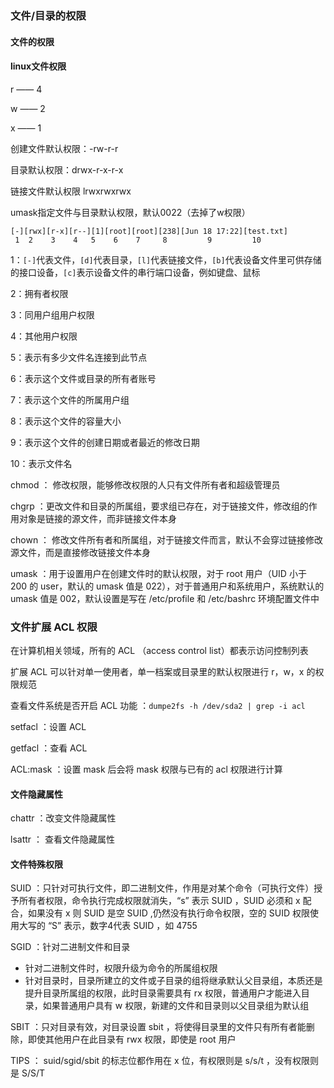 ### 文件/目录的权限

#### 文件的权限

#### linux文件权限

r —— 4

w —— 2

x —— 1

创建文件默认权限：-rw-r-r

目录默认权限：drwx-r-x-r-x

链接文件默认权限 lrwxrwxrwx

umask指定文件与目录默认权限，默认0022（去掉了w权限）

```
[-][rwx][r-x][r--][1][root][root][238][Jun 18 17:22][test.txt]
 1	2	 3	  4	  5	   6	7	  8	  		9		  10
```

1：`[-]`代表文件，`[d]`代表目录，`[l]`代表链接文件，`[b]`代表设备文件里可供存储的接口设备，`[c]`表示设备文件的串行端口设备，例如键盘、鼠标

2：拥有者权限

3：同用户组用户权限

4：其他用户权限

5：表示有多少文件名连接到此节点

6：表示这个文件或目录的所有者账号

7：表示这个文件的所属用户组

8：表示这个文件的容量大小

9：表示这个文件的创建日期或者最近的修改日期

10：表示文件名



chmod ： 修改权限，能够修改权限的人只有文件所有者和超级管理员

chgrp ：更改文件和目录的所属组，要求组已存在，对于链接文件，修改组的作用对象是链接的源文件，而非链接文件本身

chown ： 修改文件所有者和所属组，对于链接文件而言，默认不会穿过链接修改源文件，而是直接修改链接文件本身

umask ：用于设置用户在创建文件时的默认权限，对于 root 用户（UID 小于 200 的 user，默认的 umask 值是 022），对于普通用户和系统用户，系统默认的 umask 值是 002，默认设置是写在 /etc/profile 和 /etc/bashrc 环境配置文件中

### 文件扩展 ACL 权限

在计算机相关领域，所有的 ACL （access control list）都表示访问控制列表

扩展 ACL 可以针对单一使用者，单一档案或目录里的默认权限进行 r，w，x 的权限规范

查看文件系统是否开启 ACL 功能 ：`dumpe2fs -h /dev/sda2 | grep -i acl`

setfacl ：设置 ACL

getfacl ：查看 ACL

ACL:mask ：设置 mask 后会将 mask 权限与已有的 acl 权限进行计算

#### 文件隐藏属性

chattr ：改变文件隐藏属性

lsattr ： 查看文件隐藏属性

#### 文件特殊权限

SUID ：只针对可执行文件，即二进制文件，作用是对某个命令（可执行文件）授予所有者权限，命令执行完成权限就消失，“s” 表示 SUID ，SUID 必须和 x 配合，如果没有 x 则 SUID 是空 SUID ,仍然没有执行命令权限，空的 SUID 权限使用大写的 “S” 表示，数字4代表 SUID ，如 4755

SGID ：针对二进制文件和目录

- 针对二进制文件时，权限升级为命令的所属组权限
- 针对目录时，目录所建立的文件或子目录的组将继承默认父目录组，本质还是提升目录所属组的权限，此时目录需要具有 rx 权限，普通用户才能进入目录，如果普通用户具有 w 权限，新建的文件和目录则以父目录组为默认组

SBIT ：只对目录有效，对目录设置 sbit ，将使得目录里的文件只有所有者能删除，即使其他用户在此目录有 rwx 权限，即使是 root 用户

TIPS ： suid/sgid/sbit 的标志位都作用在 x 位，有权限则是 s/s/t ，没有权限则是 S/S/T



